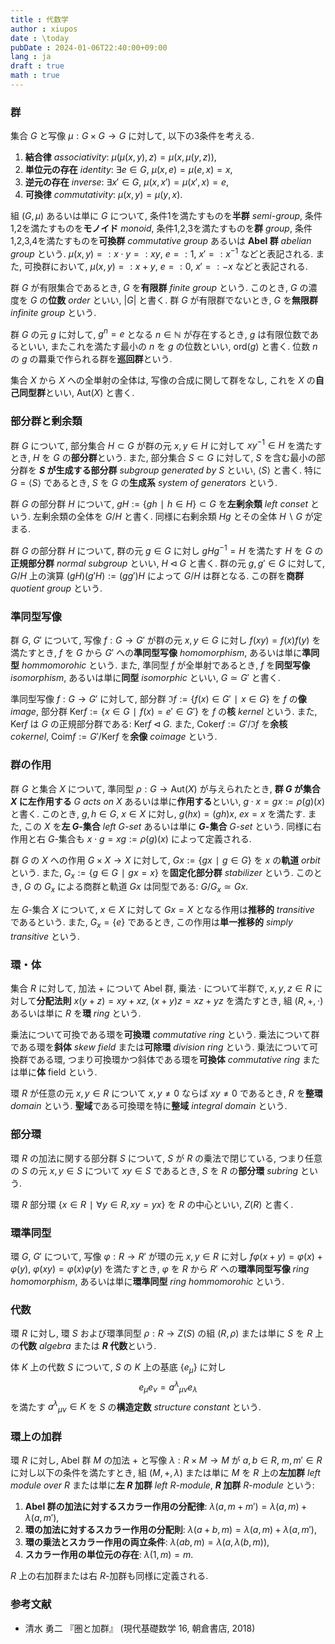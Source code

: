 ```yaml
---
title : 代数学
author : xiupos
date : \today
pubDate : 2024-01-06T22:40:00+09:00
lang : ja
draft : true
math : true
---
```


### 群

集合 $G$ と写像 $μ : G × G → G$ に対して, 以下の3条件を考える.

1. **結合律** *associativity*: $μ(μ(x, y), z) = μ(x, μ(y, z))$,
2. **単位元の存在** *identity*: $∃ e ∈ G$, $μ(x, e) = μ(e, x) = x$,
3. **逆元の存在** *inverse*: $∃ x' ∈ G$, $μ(x, x') = μ(x', x) = e$,
4. **可換律** *commutativity*: $μ(x, y) = μ(y, x)$.

組 $(G, μ)$ あるいは単に $G$ について, 条件1を満たすものを**半群** *semi-group*, 条件1,2を満たすものを**モノイド** *monoid*, 条件1,2,3を満たすものを**群** *group*, 条件1,2,3,4を満たすものを**可換群** *commutative group* あるいは **Abel 群** *abelian group* という. $μ(x, y) =: x ⋅ y =: xy$, $e =: 1$, $x' =: x^{-1}$ などと表記される. また, 可換群において, $μ(x, y) =: x + y$, $e =: 0$, $x' =: -x$ などと表記される.

群 $G$ が有限集合であるとき, $G$ を**有限群** *finite group* という. このとき, $G$ の濃度を $G$ の**位数** *order* といい, $|G|$ と書く. 群 $G$ が有限群でないとき, $G$ を**無限群** *infinite group* という.

群 $G$ の元 $g$ に対して, $g^n = e$ となる $n ∈ ℕ$ が存在するとき, $g$ は有限位数であるといい, またこれを満たす最小の $n$ を $g$ の位数といい, $\mathrm{ord}(g)$ と書く. 位数 $n$ の $g$ の羃乗で作られる群を**巡回群**という.

集合 $X$ から $X$ への全単射の全体は, 写像の合成に関して群をなし, これを $X$ の**自己同型群**といい, $\mathrm{Aut}(X)$ と書く.

### 部分群と剰余類

群 $G$ について, 部分集合 $H⊂G$ が群の元 $x,y∈H$ に対して $xy^{-1}∈H$ を満たすとき, $H$ を $G$ の**部分群**という. また, 部分集合 $S ⊂ G$ に対して, $S$ を含む最小の部分群を **$S$ が生成する部分群** *subgroup generated by $S$* といい, $⟨S⟩$ と書く. 特に $G = ⟨S⟩$ であるとき, $S$ を $G$ の**生成系** *system of generators* という.

群 $G$ の部分群 $H$ について, $gH := \{ gh ∣ h ∈ H \} ⊂ G$ を**左剰余類** *left conset* という. 左剰余類の全体を $G/H$ と書く. 同様に右剰余類 $Hg$ とその全体 $H \backslash G$ が定まる.

群 $G$ の部分群 $H$ について, 群の元 $g ∈ G$ に対し $gHg^{-1} = H$ を満たす $H$ を $G$ の**正規部分群** *normal subgroup* といい, $H \triangleleft G$ と書く. 群の元 $g, g' ∈ G$ に対して, $G/H$ 上の演算 $(gH)(g'H) := (gg')H$ によって $G/H$ は群となる. この群を**商群** *quotient group* という.

### 準同型写像

群 $G$, $G'$ について, 写像 $f : G → G'$ が群の元 $x, y ∈ G$ に対し $f(xy) = f(x) f(y)$ を満たすとき, $f$ を $G$ から $G'$ への**準同型写像** *homomorphism*, あるいは単に**準同型** *hommomorohic* という. また, 準同型 $f$ が全単射であるとき, $f$ を**同型写像** *isomorphism*, あるいは単に**同型** *isomorphic* といい, $G ≃ G'$ と書く.

準同型写像 $f : G → G'$ に対して, 部分群 $\Im f := \{ f(x) ∈ G' ∣ x ∈ G \}$ を $f$ の**像** *image*, 部分群 $\mathrm{Ker} f := \{ x ∈ G ∣ f(x) = e' ∈ G' \}$ を $f$ の**核** *kernel* という. また, $\mathrm{Ker} f$ は $G$ の正規部分群である: $\mathrm{Ker} f \triangleleft G$. また, $\mathrm{Coker} f := G' / \Im f$ を**余核** *cokernel*, $\mathrm{Coim} f := G' / \mathrm{Ker} f$ を**余像** *coimage* という.

### 群の作用

群 $G$ と集合 $X$ について, 準同型 $ρ : G → \mathrm{Aut} (X)$ が与えられたとき, **群 $G$ が集合 $X$ に左作用する** *$G$ acts on $X$* あるいは単に**作用する**といい, $g ⋅ x = gx := ρ(g) (x)$ と書く. このとき, $g, h ∈ G$, $x ∈ X$ に対し, $g (hx) = (gh) x$, $ex = x$ を満たす. また, この $X$ を**左 $G$-集合** *left $G$-set* あるいは単に **$G$-集合** *$G$-set* という. 同様に右作用と右 $G$-集合も $x ⋅ g = xg := ρ(g) (x)$ によって定義される.

群 $G$ の $X$ への作用 $G × X → X$ に対して, $Gx := \{ gx ∣ g ∈ G \}$ を $x$ の**軌道** *orbit* という. また, $G_x := \{ g ∈ G ∣ gx = x \}$ を**固定化部分群** *stabilizer* という. このとき, $G$ の $G_x$ による商群と軌道 $Gx$ は同型である: $G / G_x ≃ Gx$.

左 $G$-集合 $X$ について, $x ∈ X$ に対して $Gx = X$ となる作用は**推移的** *transitive* であるという. また, $G_x = \{ e \}$ であるとき, この作用は**単一推移的** *simply transitive* という.

### 環・体

集合 $R$ に対して, 加法 $+$ について Abel 群, 乗法 $⋅$ について半群で, $x, y, z ∈ R$ に対して**分配法則** $x (y + z) = x y + x z$, $(x + y) z = x z + y z$ を満たすとき, 組 $(R, +, ⋅)$ あるいは単に $R$ を**環** *ring* という.

乗法について可換である環を**可換環** *commutative ring* という. 乗法について群である環を**斜体** *skew field* または**可除環** *division ring* という. 乗法について可換群である環, つまり可換環かつ斜体である環を**可換体** *commutative ring* または単に**体** field という.

環 $R$ が任意の元 $x, y ∈ R$ について $x, y ≠ 0$ ならば $xy ≠ 0$ であるとき, $R$ を**整環** *domain* という. **聖域**である可換環を特に**整域** *integral domain* という.

### 部分環

環 $R$ の加法に関する部分群 $S$ について, $S$ が $R$ の乗法で閉じている, つまり任意の $S$ の元 $x, y ∈ S$ について $xy ∈ S$ であるとき, $S$ を $R$ の**部分環** *subring* という.

環 $R$ 部分環 $\{ x∈R ∣ ∀y∈R, xy=yx \}$ を $R$ の中心といい, $Z(R)$ と書く.

### 環準同型

環 $G$, $G'$ について, 写像 $φ : R → R'$ が環の元 $x, y ∈ R$ に対し $fφ(x + y) = φ(x) + φ(y)$, $φ(xy) = φ(x) φ(y)$ を満たすとき, $φ$ を $R$ から $R'$ への**環準同型写像** *ring homomorphism*, あるいは単に**環準同型** *ring hommomorohic* という.

### 代数

環 $R$ に対し, 環 $S$ および環準同型 $ρ : R → Z(S)$ の組 $(R, ρ)$ または単に $S$ を $R$ 上の**代数** *algebra* または **$R$ 代数**という.

体 $K$ 上の代数 $S$ について, $S$ の $K$ 上の基底 $\{ e_μ \}$ に対し
$$
e_μ e_ν = {a^λ}_{μν} e_λ
$$
を満たす ${a^λ}_{μν} ∈ K$ を $S$ の**構造定数** *structure constant* という.

### 環上の加群

環 $R$ に対し, Abel 群 $M$ の加法 $+$ と写像 $λ : R × M → M$ が $a, b ∈ R$, $m, m' ∈ R$ に対し以下の条件を満たすとき, 組 $(M, +, λ)$ または単に $M$ を $R$ 上の**左加群** *left module over $R$* または単に**左 $R$ 加群** *left $R$-module*, **$R$ 加群** *$R$-module* という:

1. **Abel 群の加法に対するスカラー作用の分配律**: $λ(a, m + m') = λ(a, m) + λ(a, m')$,
2. **環の加法に対するスカラー作用の分配則**: $λ(a + b, m) = λ(a, m) + λ(a, m')$,
3. **環の乗法とスカラー作用の両立条件**: $λ(ab, m) = λ(a, λ(b, m))$,
4. **スカラー作用の単位元の存在**: $λ(1, m) = m$.

$R$ 上の右加群または右 $R$-加群も同様に定義される.

### 参考文献

- 清水 勇二 『圏と加群』 (現代基礎数学 16, 朝倉書店, 2018)
